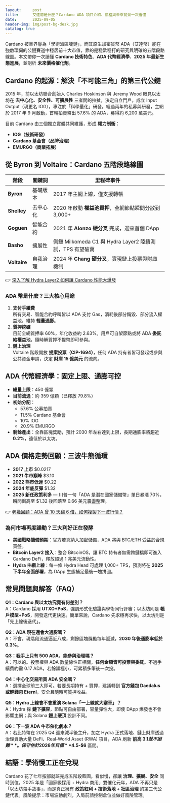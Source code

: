 ```yaml
---
layout:     post
title:      艾達幣是什麼？Cardano ADA 項目介紹、價格與未來前景一次看懂
date:       2025-09-05
header-img: img/post-bg-desk.jpg
catalog: true
---
```


Cardano 被業界譽為「學術派區塊鏈」，而其原生加密貨幣 ADA（艾達幣）能在強敵環伺的公鏈賽道中穩居前十大市值，靠的是穩紮穩打的研究與明確的五階段路線圖。本文帶你一次讀懂 **Cardano 技術特色**、**ADA 代幣經濟學**、**2025 年最新生態進展**，並剖析 **未來價格催化劑**。

## Cardano 的起源：解決「不可能三角」的第三代公鏈

2015 年，前以太坊聯合創始人 Charles Hoskinson 與 Jeremy Wood 眼見以太坊在 **去中心化、安全性、可擴展性** 三者間的拉扯，決定自立門戶，成立 Input Output（現更名 IOG），專注於「科學量化」研發。經過兩年的私募與研發，主網於 2017 年 9 月啟動，首輪拍賣釋出 57.6% 的 ADA，募得約 6,200 萬美元。

目前 Cardano 由三個獨立實體共同維護，形成 **權力制衡**：

- **IOG（技術研發）**  
- **Cardano 基金會（品牌治理）**  
- **EMURGO（商業拓展）**

## 從 Byron 到 Voltaire：Cardano 五階段路線圖

| 階段 | 關鍵詞 | 里程碑事件 |
|----|----|----|
| **Byron** | 基礎版本 | 2017 年主網上線，僅支援轉帳 |
| **Shelley** | 去中心化 | 2020 年啟動 **權益池質押**，全網節點瞬間分散到 3,000+ |
| **Goguen** | 智能合約 | 2021 年 **Alonzo 硬分叉** 完成，迎來首個 DApp |
| **Basho** | 擴展性 | 側鏈 Milkomeda C1 與 Hydra Layer2 陸續測試，TPS 有望破萬 |
| **Voltaire** | 自我治理 | 2024 年 **Chang 硬分叉**，實現鏈上投票與財庫機制 |

👉 [深入了解 Hydra Layer2 如何讓 Cardano 性能大爆發](https://okxdog.com/)

### ADA 幣是什麼？三大核心用途

1. **支付手續費**  
   所有交易、智能合約呼叫皆以 ADA 支付 Gas，消耗後部分銷毀、部分流入權益池，維持 **輕量通膨**。
2. **質押挖礦**  
   目前全網質押率 60%，年化收益約 2.63%。用戶可自架節點或將 ADA **委託給權益池**，隨時解質押不提幣即可參與。
3. **鏈上治理**  
   Voltaire 階段開放 **提案投票（CIP-1694）**，任何 ADA 持有者皆可發起或參與公共資金申請，決定 **財庫 15 億美元** 的流向。

## ADA 代幣經濟學：固定上限、通膨可控

- **總量上限**：450 億顆  
- **目前流通**：約 359 億顆（已釋放 79.8%）  
- **初始分配**：  
  - 57.6% 公募拍賣  
  - 11.5% Cardano 基金會  
  - 10% IOG  
  - 20.9% EMURGO  
- **剩餘產出**：全靠區塊獎勵，預計 2030 年左右達到上限，長期通膨率將趨近 **0.2%**，遠低於以太坊。

## ADA 價格走勢回顧：三波牛熊循環

- **2017 上市** $0.0217  
- **2021 牛市巔峰** $3.10  
- **2022 熊市低迷** $0.22  
- **2024 年底反彈** $1.32  
- **2025 新任政策利多** — 川普一句「ADA 是潛在國家儲備幣」單日暴漲 70%，瞬間衝高至 $1.32 後回落至 0.66 美元震盪整理。

👉 [老幾回顧：ADA 曾 10 天翻 6 倍，如何複製下一波行情？](https://okxdog.com/)

### 為何市場再度躁動？三大利好正在發酵

- **美國戰略儲備預期**：官方若真納入加密儲備，ADA 將與 BTC/ETH 受益於合規買盤。  
- **Bitcoin Layer2 接入**：整合 BitcoinOS，讓 BTC 持有者無需跨鏈橋即可進入 Cardano DeFi，釋放超過 1 兆美元流動性。  
- **Hydra 主網上線**：每一條 Hydra Head 可處理 1,000+ TPS，預測將在 **2025 下半年全面部署**，為 DApp 生態補足最後一塊拼圖。

## 常見問題與解答（FAQ）

**Q1：Cardano 與以太坊究竟有何差別？**  
A：Cardano 採用 **UTXO+PoS**，強調形式化驗證與學術同行評審；以太坊則是 **帳戶模型+PoS**，開發迭代更快速。簡單來說，Cardano 先求穩再求快，以太坊則是「先上線後迭代」。

**Q2：ADA 現在還會大通膨嗎？**  
A：不會。現階段流通逼近八成，剩餘區塊獎勵每年遞減，**2030 年後通膨率低於 0.3%**。

**Q3：我手上只有 500 ADA，能參與治理嗎？**  
A：可以的。投票權與 ADA 數量線性正相關，**任何金額皆可投票與委託**。不過手續費約需 0.17 ADA，若餘額極小，可累積多筆後一次投。

**Q4：中心化交易所買 ADA 安全嗎？**  
A：選擇全球前三大即可。若要長期持有 + 質押，建議轉到 **官方錢包 Daedalus 或輕錢包 Eternl**，安全且隨時可質押收益。

**Q5：Hydra 上線會不會重演 Solana「一上線就大塞車」？**  
A：Hydra 採 **鏈下擴容**，節點可自由部署，容量彈性大，即使 DApp 爆發也不會影響主網；與 Solana **鏈上硬頂** 設計不同。

**Q6：下一波 ADA 牛市催化劇本？**  
A：若比特幣在 2025 Q4 迎來減半後主升，加之 Hydra 正式落地、鏈上財庫透過治理資助大量 DeFi、Real-World Asset (RWA) 項目，ADA 刷新 **前高 $3.1 並不困難**。保守估計 2026 年目標 **$4.5-$6** 區間。

## 結語：學術慢工正在兌現

Cardano 花了七年按部就班完成五階段藍圖，看似慢，卻讓 **治理、擴展、安全** 同時到位。2025 年是「國家級採用 + Hydra 商用」雙催化元年，ADA 不再只是「以太坊殺手故事」，而是真正擁有 **政策紅利 + 技術落地 + 社區治理** 的第三代公鏈代表。風險提示：市場波動劇烈，入局前請控制倉位並做好風險管理。